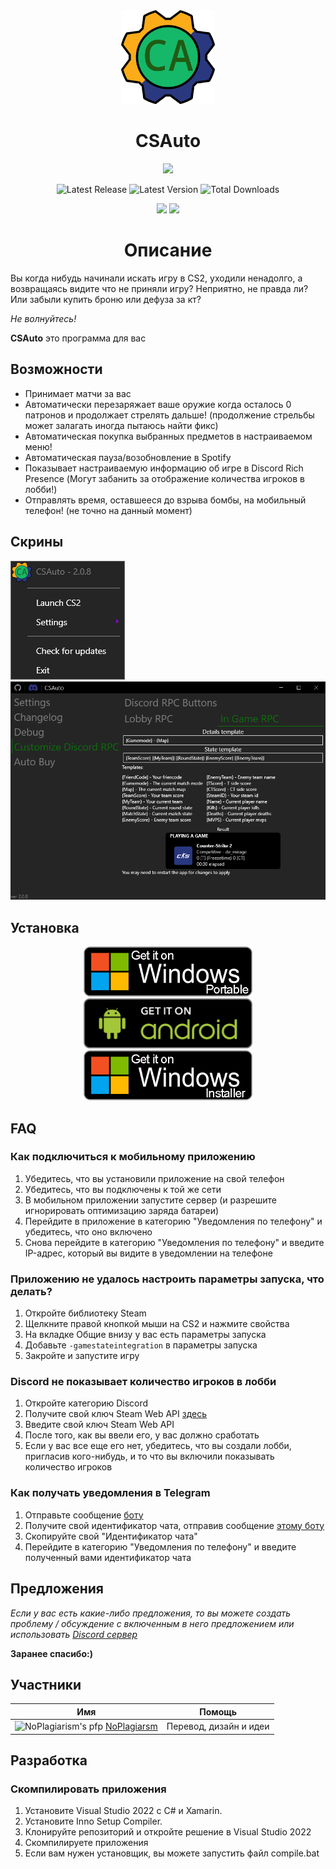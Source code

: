<div align="center">
    <a href="https://csauto.vercel.app"><img width=150 src="https://raw.githubusercontent.com/MurkyYT/CSAuto/master/Docs/logo/CSAuto_logo.svg" alt="logo"/></a>

   <h1>CSAuto</h1>
   
  <a href="https://discord.gg/57ZEVZgm5W"><img src="https://dcbadge.vercel.app/api/server/57ZEVZgm5W"></a>
</p>
<p>
  <img width="auto" src="https://img.shields.io/github/release-date/murkyyt/csauto?label=Latest%20release&style=for-the-badge" alt="Latest Release">
  <img width="auto" src="https://img.shields.io/github/v/tag/murkyyt/csauto?label=Latest%20version&style=for-the-badge" alt="Latest Version">
  <img width="auto" src="https://img.shields.io/github/downloads/murkyyt/csauto/total?color=brightgreen&label=Total%20downloads&style=for-the-badge" alt="Total Downloads">
</p>
<p>
  <a href="https://github.com/MurkyYT/CSAuto/blob/master/README.md"><img src="https://img.shields.io/badge/язык-англ-red.svg?style=for-the-badge"></a>
  <a href="https://github.com/MurkyYT/CSAuto/blob/master/Docs/README_ru.md"><img src="https://img.shields.io/badge/язык-рус-yellow.svg?style=for-the-badge"></a>
</p>
</div>

<h1 align="center">Описание</h1>

Вы когда нибудь начинали искать игру в CS2, уходили ненадолго, а возвращаясь видите что не приняли игру?
Неприятно, не правда ли? Или забыли купить броню или дефуза за кт?

*Не волнуйтесь!*

**CSAuto** это программа для вас

## Возможности

* Принимает матчи за вас
* Автоматически перезаряжает ваше оружие когда осталось 0 патронов и продолжает стрелять дальше! (продолжение стрельбы может залагать иногда пытаюсь найти фикс)
* Автоматическая покупка выбранных предметов в настраиваемом меню!
* Автоматическая пауза/возобновление в Spotify
* Показывает настраиваемую информацию об игре в Discord Rich Presence (Могут забанить за отображение количества игроков в лобби!)
* Отправлять время, оставшееся до взрыва бомбы, на мобильный телефон! (не точно на данный момент)

## Скрины

![right-click-menu](assets/menuimage.png)
![discord-menu](assets/app_discord.png)

## Установка

<p align="center">
<a href="https://github.com/murkyyt/csauto/releases/latest/download/CSAuto_Portable.zip"><img src="assets/windows-portable-badge.png" height ="80" alt="Get On Windows (Portable)"></a>
<a href="https://github.com/murkyyt/csauto/releases/latest/download/CSAuto_Android.apk"><img src="assets/android-badge.png" height ="80" alt="Get On Android"></a>
<a href="https://github.com/murkyyt/csauto/releases/latest/download/CSAuto_Installer.exe"><img src="assets/windows-installer-badge.png" height ="80" alt="Get On Windows (Installer)"></a>
</p>

## FAQ

### Как подключиться к мобильному приложению

   1. Убедитесь, что вы установили приложение на свой телефон
   2. Убедитесь, что вы подключены к той же сети
   3. В мобильном приложении запустите сервер (и разрешите игнорировать оптимизацию заряда батареи)
   4. Перейдите в приложение в категорию "Уведомления по телефону" и убедитесь, что оно включено
   5. Снова перейдите в категорию "Уведомления по телефону" и введите IP-адрес, который вы видите в уведомлении на телефоне

### Приложению не удалось настроить параметры запуска, что делать?

  1. Откройте библиотеку Steam
  2. Щелкните правой кнопкой мыши на CS2 и нажмите свойства
  3. На вкладке Общие внизу у вас есть параметры запуска
  4. Добавьте `-gamestateintegration` в параметры запуска
  5. Закройте и запустите игру

### Discord не показывает количество игроков в лобби

   1. Откройте категорию Discord
   2. Получите свой ключ Steam Web API [здесь](https://steamcommunity.com/dev)
   3. Введите свой ключ Steam Web API
   4. После того, как вы ввели его, у вас должно сработать
   5. Если у вас все еще его нет, убедитесь, что вы создали лобби, пригласив кого-нибудь, и то что вы включили показывать количество игроков

### Как получать уведомления в Telegram

   1. Отправьте сообщение [боту](https://t.me/csautonotification_bot)
   2. Получите свой идентификатор чата, отправив сообщение [этому боту](https://t.me/raw_info_bot)
   3. Скопируйте свой "Идентификатор чата"
   4. Перейдите в категорию "Уведомления по телефону" и введите полученный вами идентификатор чата

## Предложения

*Если у вас есть какие-либо предложения, то вы можете создать проблему / обсуждение с включенным в него предложением или использовать [Discord сервер](https://discord.gg/57ZEVZgm5W)*

**Заранее спасибо:)**

## Участники

| Имя | Помощь |
| ---- | ----------- |
| ![NoPlagiarism's pfp](https://github.com/NoPlagiarism.png?size=30) [NoPlagiarsm](https://github.com/NoPlagiarism) | Перевод, дизайн и идеи |

## Разработка

### Скомпилировать приложения

1. Установите Visual Studio 2022 с C# и Xamarin.
2. Установите Inno Setup Compiler.
3. Клонируйте репозиторий и откройте решение в Visual Studio 2022
4. Скомпилируете приложения
5. Если вам нужен установщик, вы можете запустить файл compile.bat
